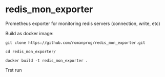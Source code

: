 # redis_mon_exporter
Prometheus exporter for monitoring redis servers (connection, write, etc)

Build as docker image:

```
git clone https://github.com/romanprog/redis_mon_exporter.git

cd redis_mon_exporter/

docker build -t redis_mon_exporter .
```

Trst run
